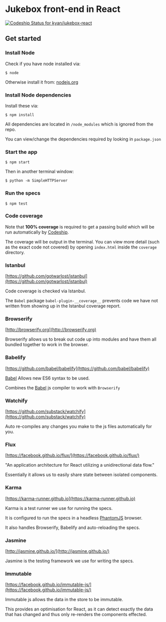 # Jukebox front-end in React

[![Codeship Status for kyan/jukebox-react](https://codeship.com/projects/48b19f90-0ae9-0134-60dd-223fae911045/status?branch=master)](https://codeship.com/projects/155708)

## Get started

### Install Node

Check if you have node installed via:

    $ node

Otherwise install it from: [nodejs.org](https://nodejs.org)

### Install Node dependencies

Install these via:

    $ npm install

All dependencies are located in `/node_modules` which is ignored from the repo.

You can view/change the dependencies required by looking in `package.json`

### Start the app

    $ npm start

Then in another terminal window:

    $ python -m SimpleHTTPServer

### Run the specs

    $ npm test

### Code coverage

Note that __100% coverage__ is required to get a passing build which will be run automatically by [Codeship](https://codeship.com).

The coverage will be output in the terminal. You can view more detail (such as the exact code not covered) by opening `index.html` inside the `coverage` directory.

### Istanbul

[https://github.com/gotwarlost/istanbul](https://github.com/gotwarlost/istanbul)

Code coverage is checked via Istanbul.

The `Babel` package `babel-plugin-__coverage__` prevents code we have not written from showing up in the Istanbul coverage report.

### Browserify

[http://browserify.org](http://browserify.org)

Browserify allows us to break out code up into modules and have them all bundled together to work in the browser.

### Babelify

[https://github.com/babel/babelify](https://github.com/babel/babelify)

[Babel](https://github.com/babel/babel) Allows new ES6 syntax to be used.

Combines the [Babel](https://github.com/babel/babel) js compiler to work with `Browserify`

### Watchify

[https://github.com/substack/watchify](https://github.com/substack/watchify)

Auto re-compiles any changes you make to the js files automatically for you.

### Flux

[https://facebook.github.io/flux/](https://facebook.github.io/flux/)

"An application architecture for React utilizing a unidirectional data flow."

Essentially it allows us to easily share state between isolated components.

### Karma

[https://karma-runner.github.io](https://karma-runner.github.io)

Karma is a test runner we use for running the specs.

It is configured to run the specs in a headless [PhantomJS](http://phantomjs.org/) browser.

It also handles Browserify, Babelify and auto-reloading the specs.

### Jasmine

[http://jasmine.github.io/](http://jasmine.github.io/)

Jasmine is the testing framework we use for writing the specs.

### Immutable

[https://facebook.github.io/immutable-js/](https://facebook.github.io/immutable-js/)

Immutable js allows the data in the store to be immutable.

This provides an optimisation for React, as it can detect exactly the data that
has changed and thus only re-renders the components effected.
